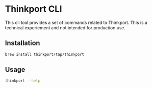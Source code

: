 # Thinkport CLI

This cli tool provides a set of commands related to Thinkport.
This is a technical experiement and not intended for production use.

## Installation

```bash
brew install thinkport/tap/thinkport
```

## Usage

```bash
thinkport --help
```
